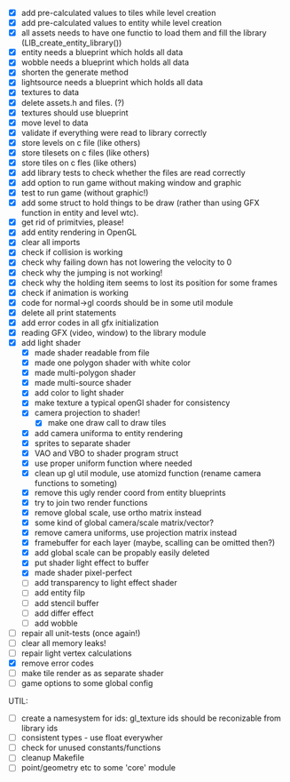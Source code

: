 - [x] add pre-calculated values to tiles while level creation
- [x] add pre-calculated values to entity while level creation
- [x] all assets needs to have one functio to load them and fill the library (LIB_create_entity_library())
- [x] entity needs a blueprint which holds all data
- [x] wobble needs a blueprint which holds all data
- [x] shorten the generate method
- [x] lightsource needs a blueprint which holds all data
- [x] textures to data
- [x] delete assets.h and files. (?)
- [x] textures should use blueprint
- [x] move level to data
- [x] validate if everything were read to library correctly
- [x] store levels on c file (like others)
- [x] store tilesets on c files (like others)
- [x] store tiles on c fles (like others)
- [x] add library tests to check whether the files are read correctly
- [x] add option to run game without making window and graphic
- [x] test to run game (without graphic!)
- [x] add some struct to hold things to be draw (rather than using GFX function
  in entity and level wtc).
- [x] get rid of primitvies, please!
- [x] add entity rendering in OpenGL
- [x] clear all imports
- [x] check if collision is working
- [x] check why failing down has not lowering the velocity to 0
- [x] check why the jumping is not working!
- [x] check why the holding item seems to lost its position for some frames
- [x] check if animation is working
- [x] code for normal->gl coords should be in some util module
- [x] delete all print statements
- [x] add error codes in all gfx initialization
- [x] reading GFX (video, window) to the library module
- [x] add light shader
  - [x] made shader readable from file
  - [x] made one polygon shader with white color
  - [x] made multi-polygon shader
  - [x] made multi-source shader
  - [x] add color to light shader
  - [x] make texture a typical openGl shader for consistency
  - [x] camera projection to shader!
    - [x] make one draw call to draw tiles
  - [x] add camera uniforma to entity rendering
  - [x] sprites to separate shader
  - [x] VAO and VBO to shader program struct
  - [x] use proper uniform function where needed
  - [x] clean up gl util module, use atomizd function (rename camera functions to someting)
  - [x] remove this ugly render coord from entity blueprints
  - [x] try to join two render functions
  - [x] remove global scale, use ortho matrix instead
  - [x] some kind of global camera/scale matrix/vector?
  - [x] remove camera uniforms, use projection matrix instead
  - [x] framebuffer for each layer (maybe, scalling can be omitted then?)
  - [x] add global scale can be propably easily deleted
  - [x] put shader light effect to buffer
  - [x] made shader pixel-perfect
  - [ ] add transparency to light effect shader
  - [ ] add entity filp
  - [ ] add stencil buffer
  - [ ] add differ effect
  - [ ] add wobble
- [ ] repair all unit-tests (once again!)
- [ ] clear all memory leaks!
- [ ] repair light vertex calculations
- [x] remove error codes
- [ ] make tile render as as separate shader
- [ ] game options to some global config

UTIL:
 - [ ] create a namesystem for ids: gl_texture ids should be reconizable from library ids
 - [ ] consistent types - use float everywher
 - [ ] check for unused constants/functions
 - [ ] cleanup Makefile
 - [ ] point/geometry etc to some 'core' module
